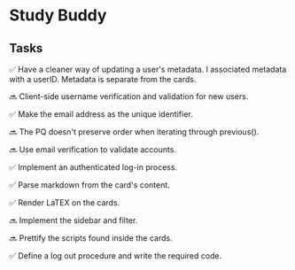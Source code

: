 # Study Buddy

## Tasks

:white_check_mark: Have a cleaner way of updating a user's metadata. I associated metadata with a userID. Metadata is separate from the cards.

:soon: Client-side username verification and validation for new users.

:white_check_mark: Make the email address as the unique identifier.

:soon: The PQ doesn't preserve order when iterating through previous().

:soon: Use email verification to validate accounts.

:white_check_mark: Implement an authenticated log-in process.

:white_check_mark: Parse markdown from the card's content.

:white_check_mark: Render LaTEX on the cards.

:soon: Implement the sidebar and filter.

:soon: Prettify the scripts found inside the cards.

:white_check_mark: Define a log out procedure and write the required code.